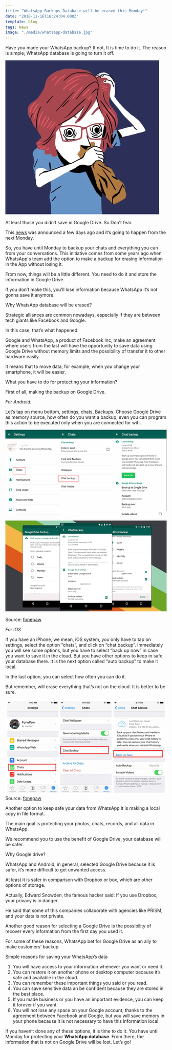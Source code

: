 ```yaml
---
title: "WhatsApp Backups Database will be erased this Monday!"
date: "2018-11-16T16:24:04.000Z"
template: blog
tags: News
image: "./media/whatsapp-database.jpg"
---
```



Have you made your WhatsApp backup? If not, It is time to do it. The reason is simple; WhatsApp database is going to turn it off.

![whatsapp](./media/whatsapp.gif)

At least those you didn’t save in Google Drive. So Don’t fear.

This [news](https://www.hindustantimes.com/tech/whatsapp-will-delete-all-unsaved-chats-on-google-drive-here-s-how-to-backup-your-data/story-CzI8mz91zsrjCd84Bc4WWM.html) was announced a few days ago and it’s going to happen from the next Monday. 

So, you have until Monday to backup your chats and everything you can from your conversations. This initiative comes from some years ago when WhatsApp's team add the option to make a backup for erasing information in the App without losing it. 

From now, things will be a little different. You need to do it and store the information in Google Drive.

If you don’t make this, you’ll lose information because WhatsApp it’s not gonna save it anymore.

<title-2>Why WhatsApp database will be erased?</title-2>

Strategic alliances are common nowadays, especially if they are between tech giants like Facebook and Google. 

In this case, that’s what happened. 

Google and WhatsApp, a product of Facebook Inc, make an agreement where users from the last will have the opportunity to save data using Google Drive without memory limits and the possibility of transfer it to other hardware easily.  

It means that to move data, for example, when you change your smartphone, it will be easier.


<title-3>What you have to do for protecting your information?</title-3>

First of all, making the backup on Google Drive.

*For Android:* 

Let’s tap on menu bottom, settings, chats, Backups. Choose Google Drive as memory source, how often do you want a backup, even you can program this action to be executed only when you are connected for wifi.

![whatsapp-backup-android](./media/whatsapp-backup-android.png)

![whatsapp-backup-android](./media/whatsapp-backup-android-2.png)

Source: [fonepaw](https://www.fonepaw.es/tutorial/copia-de-seguridad-whatsapp-iphone.html)

*For iOS* 

If you have an iPhone, we mean, iOS system, you only have to tap on settings, select the option “chats”, and click on “chat backup”. Immediately you will see some options, but you have to select “back up now” in case you want to save it in the cloud. But you have other options to keep in safe your database there. It is the next option called “auto backup” to make it local. 

In the last option, you can select how often you can do it. 

But remember,   will erase everything that’s not on the cloud. It is better to be sure.

![whatsapp-backup-iphone](./media/whatsapp-backup-iphone.png)
Source: [fonepaw](https://www.fonepaw.es/tutorial/copia-de-seguridad-whatsapp-iphone.html)

Another option to keep safe your data from WhatsApp it is making a local copy in file format. 

The main goal is protecting your photos, chats, records, and all data in WhatsApp.

We recommend you to use the benefit of Google Drive, your database will be safer.

<title-2>Why Google drive?</title-2>

WhatsApp and Android, in general, selected Google Drive because it is safer, it’s more difficult to get unwanted access. 

At least it is safer in comparison with Dropbox or box, which are other options of storage. 

Actually, Edward Snowden, the famous hacker said: If you use Dropbox, your privacy is in danger.   


He said that some of this companies collaborate with agencies like PRISM, and your data is not private. 

Another good reason for selecting a Google Drive is the possibility of recover every information from the first day you used it.


For some of these reasons, WhatsApp bet for Google Drive as an ally to make customers’ backup.

<title-4>Simple reasons for saving your WhatsApp’s data</title-4>

1. You will have access to your information whenever you want or need it. 
2. You can restore it on another phone or desktop computer because it’s safe and available in the cloud. 
3. You can remember these important things you said or you read.
4. You can save sensitive data an be confident because they are stored in the best place.
5. If you made business or you have an important evidence, you can keep it forever if you want. 
6. You will not lose any space on your Google account, thanks to the agreement between Facebook and Google, but you will save memory in your phone because it is not necessary to have this information local.

If you haven’t done any of these options, it is time to do it. You have until Monday for protecting your **WhatsApp database**. From there, the information that is not on Google Drive will be lost. Let’s go!

